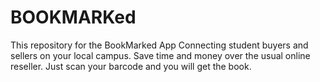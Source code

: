 # BOOKMARKed

This repository for the BookMarked App Connecting student buyers and sellers on your local campus. Save time and money over the usual online reseller. Just scan your barcode and you will get the book.
